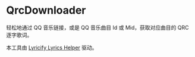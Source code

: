 # QrcDownloader

轻松地通过 QQ 音乐链接，或是 QQ 音乐曲目 Id 或 Mid，获取对应曲目的 QRC 逐字歌词。

本工具由 [Lyricify Lyrics Helper](https://github.com/WXRIW/Lyricify-Lyrics-Helper) 驱动。
